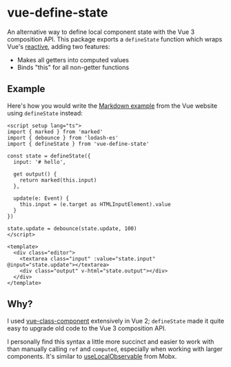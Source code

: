# vue-define-state

An alternative way to define local component state with the Vue 3 composition API. This package exports a `defineState` function which wraps Vue's [reactive](https://vuejs.org/guide/essentials/reactivity-fundamentals.html#declaring-reactive-state), adding two features:

 - Makes all getters into computed values
 - Binds "this" for all non-getter functions

## Example

Here's how you would write the [Markdown example](https://vuejs.org/examples/#markdown) from the Vue website using `defineState` instead:

```vue
<script setup lang="ts">
import { marked } from 'marked'
import { debounce } from 'lodash-es'
import { defineState } from 'vue-define-state'

const state = defineState({
  input: '# hello',

  get output() {
    return marked(this.input)
  },

  update(e: Event) {
    this.input = (e.target as HTMLInputElement).value
  }
})

state.update = debounce(state.update, 100)
</script>

<template>
  <div class="editor">
    <textarea class="input" :value="state.input" @input="state.update"></textarea>
    <div class="output" v-html="state.output"></div>
  </div>
</template>
```

## Why?

I used [vue-class-component](https://class-component.vuejs.org/) extensively in Vue 2; `defineState` made it quite easy to upgrade old code to the Vue 3 composition API.

I personally find this syntax a little more succinct and easier to work with than manually calling `ref` and `computed`, especially when working with larger components. It's similar to [useLocalObservable](https://mobx.js.org/react-integration.html#using-local-observable-state-in-observer-components) from Mobx.
